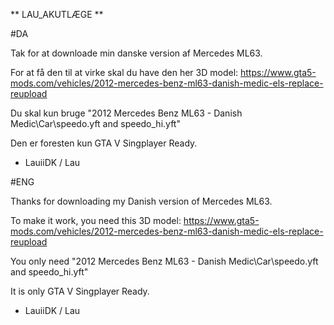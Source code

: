 ** LAU_AKUTLÆGE **

#DA

Tak for at downloade min danske version af Mercedes ML63.

For at få den til at virke skal du have den her 3D model: https://www.gta5-mods.com/vehicles/2012-mercedes-benz-ml63-danish-medic-els-replace-reupload

Du skal kun bruge "2012 Mercedes Benz ML63 - Danish Medic\Car\speedo.yft and speedo_hi.yft"

Den er foresten kun GTA V Singplayer Ready.

- LauiiDK / Lau

#ENG

Thanks for downloading my Danish version of Mercedes ML63.

To make it work, you need this 3D model: https://www.gta5-mods.com/vehicles/2012-mercedes-benz-ml63-danish-medic-els-replace-reupload

You only need "2012 Mercedes Benz ML63 - Danish Medic\Car\speedo.yft and speedo_hi.yft"

It is only GTA V Singplayer Ready.

- LauiiDK / Lau